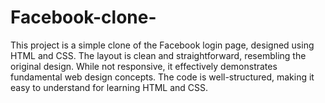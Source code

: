 # Facebook-clone-
This project is a simple clone of the Facebook login page, designed using HTML and CSS. The layout is clean and straightforward, resembling the original design. While not responsive, it effectively demonstrates fundamental web design concepts. The code is well-structured, making it easy to understand for learning HTML and CSS.
